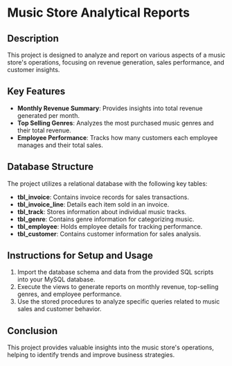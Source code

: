 # Music Store Analytical Reports

## Description
This project is designed to analyze and report on various aspects of a music store's operations, focusing on revenue generation, sales performance, and customer insights.

## Key Features
- **Monthly Revenue Summary**: Provides insights into total revenue generated per month.
- **Top Selling Genres**: Analyzes the most purchased music genres and their total revenue.
- **Employee Performance**: Tracks how many customers each employee manages and their total sales.

## Database Structure
The project utilizes a relational database with the following key tables:
- **tbl_invoice**: Contains invoice records for sales transactions.
- **tbl_invoice_line**: Details each item sold in an invoice.
- **tbl_track**: Stores information about individual music tracks.
- **tbl_genre**: Contains genre information for categorizing music.
- **tbl_employee**: Holds employee details for tracking performance.
- **tbl_customer**: Contains customer information for sales analysis.

## Instructions for Setup and Usage
1. Import the database schema and data from the provided SQL scripts into your MySQL database.
2. Execute the views to generate reports on monthly revenue, top-selling genres, and employee performance.
3. Use the stored procedures to analyze specific queries related to music sales and customer behavior.

## Conclusion
This project provides valuable insights into the music store's operations, helping to identify trends and improve business strategies.
